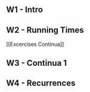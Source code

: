 ## W1 - Intro
## W2 - Running Times
[[Excercises Continua]]
## W3 - Continua 1

## W4 - Recurrences

